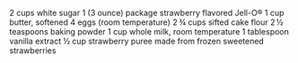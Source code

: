 2 cups white sugar
1 (3 ounce) package strawberry flavored Jell-O®
1 cup butter, softened 
4 eggs (room temperature)
2 ¾ cups sifted cake flour
2 ½ teaspoons baking powder
1 cup whole milk, room temperature
1 tablespoon vanilla extract
½ cup strawberry puree made from frozen sweetened strawberries